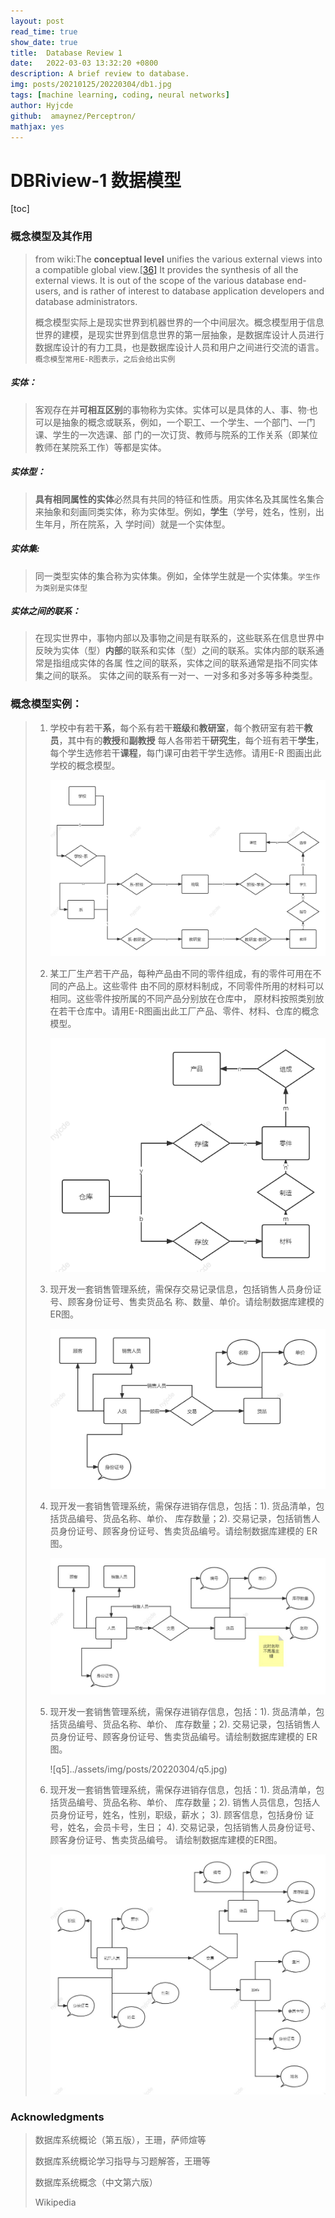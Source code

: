 ```yaml
---
layout: post
read_time: true
show_date: true
title:  Database Review 1
date:   2022-03-03 13:32:20 +0800
description: A brief review to database.
img: posts/20210125/20220304/db1.jpg
tags: [machine learning, coding, neural networks]
author: Hyjcde
github:  amaynez/Perceptron/
mathjax: yes
---
```




# DBRiview-1 数据模型




[toc]

### 概念模型及其作用

> from wiki:The **conceptual level** unifies the various external views into a compatible global view.[[36\]](https://en.wikipedia.org/wiki/Database#cite_note-FOOTNOTEDate200331–32-37) It provides the synthesis of all the external views. It is out of the scope of the various database end-users, and is rather of interest to database application developers and database administrators.
>
> 概念模型实际上是现实世界到机器世界的一个中间层次。概念模型用于信息世界的建模，是现实世界到信息世界的第一层抽象，是数据库设计人员进行数据库设计的有力工具，也是数据库设计人员和用户之间进行交流的语言。`概念模型常用E-R图表示，之后会给出实例`

##### 实体：

> 客观存在并**可相互区别**的事物称为实体。实体可以是具体的人、事、物·也可以是抽象的概念或联系，例如，一个职工、一个学生、一个部门、一门课、学生的一次选课、部 门的一次订货、教师与院系的工作关系（即某位教师在某院系工作）等都是实体。

##### 实体型：

> **具有相同属性的实体**必然具有共同的特征和性质。用实体名及其属性名集合来抽象和刻画同类实体，称为实体型。例如，**学生**（学号，姓名，性别，出生年月，所在院系，入 学时间）就是一个实体型。

##### 实体集:

> ​	同一类型实体的集合称为实体集。例如，全体学生就是一个实体集。`学生作为类别是实体型`

##### 实体之间的联系：

> 在现实世界中，事物内部以及事物之间是有联系的，这些联系在信息世界中反映为实体（型）**内部**的联系和实体（型）之间的联系。实体内部的联系通常是指组成实体的各属 性之间的联系，实体之间的联系通常是指不同实体集之间的联系。 实体之间的联系有一对一、一对多和多对多等多种类型。







### 概念模型实例：

>  1. 学校中有若干**系**，每个系有若干**班级**和**教研室**，每个教研室有若干**教员**，其中有的**教授**和**副教授** 每人各带若干**研究生**，每个班有若干**学生**，每个学生选修若干**课程**，每门课可由若干学生选修。请用E-R 图画出此学校的概念模型。
>
>     ![q1](../assets/img/posts/20220304/q1.png)
>
>  2. 某工厂生产若干产品，每种产品由不同的零件组成，有的零件可用在不同的产品上。这些零件 由不同的原材料制成，不同零件所用的材料可以相同。这些零件按所属的不同产品分别放在仓库中， 原材料按照类别放在若干仓库中。请用E-R图画出此工厂产品、零件、材料、仓库的概念模型。
>
>     ![q2](../assets/img/posts/20220304/q2.png)
>
>  3. 现开发⼀套销售管理系统，需保存交易记录信息，包括销售⼈员身份证号、顾客身份证号、售卖货品名 称、数量、单价。请绘制数据库建模的ER图。
>
>     ![q3](../assets/img/posts/20220304/q3.jpg)
>
>  4. 现开发⼀套销售管理系统，需保存进销存信息，包括：1). 货品清单，包括货品编号、货品名称、单价、 库存数量；2). 交易记录，包括销售⼈员身份证号、顾客身份证号、售卖货品编号。请绘制数据库建模的 ER图。
>
>     ![q4](../assets/img/posts/20220304/q4.jpg)
>
>  5. 现开发⼀套销售管理系统，需保存进销存信息，包括：1). 货品清单，包括货品编号、货品名称、单价、 库存数量；2). 交易记录，包括销售⼈员身份证号、顾客身份证号、售卖货品编号。请绘制数据库建模的 ER图。
>
>     ![q5]../assets/img/posts/20220304/q5.jpg)
>
>  6. 现开发⼀套销售管理系统，需保存进销存信息，包括：1). 货品清单，包括货品编号、货品名称、单价、 库存数量；2). 销售⼈员信息，包括⼈员身份证号，姓名，性别，职级，薪⽔； 3). 顾客信息，包括身份 证号，姓名，会员卡号，⽣⽇； 4). 交易记录，包括销售⼈员身份证号、顾客身份证号、售卖货品编号。 请绘制数据库建模的ER图。
>
>     ![q6](../assets/img/posts/20220304/q6.jpg)



###  Acknowledgments

> 数据库系统概论（第五版），王珊，萨师煊等
>
> 数据库系统概论学习指导与习题解答，王珊等
>
> 数据库系统概念（中文第六版）
>
> Wikipedia
